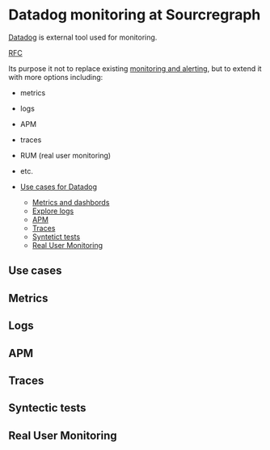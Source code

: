# Datadog monitoring at Sourcregraph

[Datadog](https://app.datadoghq.com/) is external tool used for monitoring.

[RFC](https://docs.google.com/document/d/1xnAgloZB8sEkyhecjml2ByQl-aUCrJdWDYOBj3asA9g)

Its purpose it not to replace existing [monitoring and alerting](../../../engineering/tools/observability/monitoring/), but to extend it with more options including:

- metrics
- logs
- APM
- traces
- RUM (real user monitoring)
- etc.

- [Use cases for Datadog](#use-cases)
  - [Metrics and dashbords](#metrics)
  - [Explore logs](#logs)
  - [APM](#apm)
  - [Traces](#traces)
  - [Syntetict tests](#syntectic-tests)
  - [Real User Monitoring](#real-user-monitoring)

## Use cases

## Metrics

## Logs

## APM

## Traces

## Syntectic tests

## Real User Monitoring
